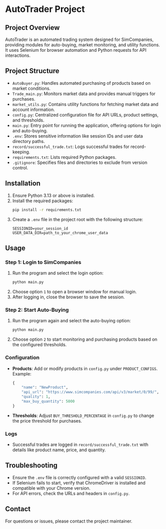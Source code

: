 # AutoTrader Project

## Project Overview
AutoTrader is an automated trading system designed for SimCompanies, providing modules for auto-buying, market monitoring, and utility functions. It uses Selenium for browser automation and Python requests for API interactions.

## Project Structure
- `AutoBuyer.py`: Handles automated purchasing of products based on market conditions.
- `Trade_main.py`: Monitors market data and provides manual triggers for purchases.
- `market_utils.py`: Contains utility functions for fetching market data and account information.
- `config.py`: Centralized configuration file for API URLs, product settings, and thresholds.
- `main.py`: Entry point for running the application, offering options for login and auto-buying.
- `.env`: Stores sensitive information like session IDs and user data directory paths.
- `record/successful_trade.txt`: Logs successful trades for record-keeping.
- `requirements.txt`: Lists required Python packages.
- `.gitignore`: Specifies files and directories to exclude from version control.

## Installation
1. Ensure Python 3.13 or above is installed.
2. Install the required packages:
   ```bash
   pip install -r requirements.txt
   ```
3. Create a `.env` file in the project root with the following structure:
   ```env
   SESSIONID=your_session_id
   USER_DATA_DIR=path_to_your_chrome_user_data
   ```

## Usage
### Step 1: Login to SimCompanies
1. Run the program and select the login option:
   ```bash
   python main.py
   ```
2. Choose option `1` to open a browser window for manual login.
3. After logging in, close the browser to save the session.

### Step 2: Start Auto-Buying
1. Run the program again and select the auto-buying option:
   ```bash
   python main.py
   ```
2. Choose option `2` to start monitoring and purchasing products based on the configured thresholds.

### Configuration
- **Products**: Add or modify products in `config.py` under `PRODUCT_CONFIGS`. Example:
  ```python
  {
      "name": "NewProduct",
      "api_url": "https://www.simcompanies.com/api/v3/market/0/99/",
      "quality": 1,
      "max_buy_quantity": 5000
  }
  ```
- **Thresholds**: Adjust `BUY_THRESHOLD_PERCENTAGE` in `config.py` to change the price threshold for purchases.

### Logs
- Successful trades are logged in `record/successful_trade.txt` with details like product name, price, and quantity.

## Troubleshooting
- Ensure the `.env` file is correctly configured with a valid `SESSIONID`.
- If Selenium fails to start, verify that ChromeDriver is installed and compatible with your Chrome version.
- For API errors, check the URLs and headers in `config.py`.

## Contact
For questions or issues, please contact the project maintainer.
